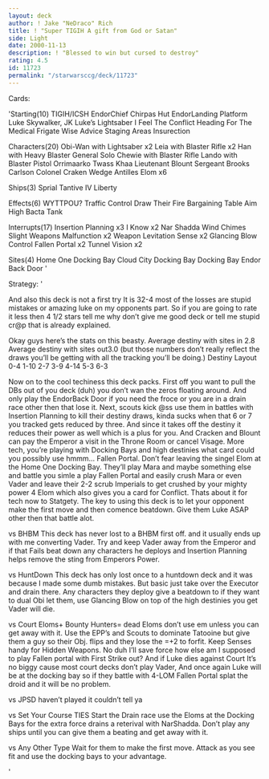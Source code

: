 ```yaml
---
layout: deck
author: ! Jake "NeDraco" Rich
title: ! "Super TIGIH A gift from God or Satan"
side: Light
date: 2000-11-13
description: ! "Blessed to win but cursed to destroy"
rating: 4.5
id: 11723
permalink: "/starwarsccg/deck/11723"
---
```

Cards: 

'Starting(10)
TIGIH/ICSH
EndorChief Chirpas Hut
EndorLanding Platform
Luke Skywalker, JK
Luke’s Lightsaber
I Feel The Conflict
Heading For The Medical Frigate
Wise Advice
Staging Areas
Insurection

Characters(20)
Obi-Wan with Lightsaber x2
Leia with Blaster Rifle x2
Han with Heavy Blaster
General Solo
Chewie with Blaster Rifle
Lando with Blaster Pistol
Orrimaarko
Twass Khaa
Lieutenant Blount
Sergeant Brooks Carlson
Colonel Craken
Wedge Antilles
Elom x6

Ships(3)
Sprial
Tantive IV
Liberty

Effects(6)
WYTTPOU?
Traffic Control
Draw Their Fire
Bargaining Table
Aim High
Bacta Tank

Interrupts(17)
Insertion Planning x3
I Know x2
Nar Shadda Wind Chimes
Slight Weapons Malfunction x2
Weapon Levitation
Sense x2
Glancing Blow
Control
Fallen Portal x2
Tunnel Vision x2

Sites(4)
Home One Docking Bay
Cloud City Docking Bay
 Docking Bay
Endor Back Door
'

Strategy: '

 And also this deck is not a first try It is 32-4 most of the losses are stupid mistakes or amazing luke on my opponents part. So if you are going to rate it less then 4 1/2 stars tell me why don’t give me good deck or tell me stupid cr@p that is already explained.

Okay guys here’s the stats on this beasty.
Average destiny with sites in 2.8
Average destiny with sites out3.0
(but those numbers don’t really reflect the draws you’ll be getting with all the tracking you’ll be doing.)
Destiny Layout
0-4
1-10
2-7
3-9
4-14
5-3
6-3

Now on to the cool techiness this deck packs.
First off you want to pull the DBs out of you deck (duh) you don’t wan the zeros floating around. And only play the EndorBack Door if you need the froce or you are in a drain race other then that lose it.
Next, scouts kick @ss use them in battles with Insertion Planning to kill their destiny draws, kinda sucks when that 6 or 7 you tracked gets reduced by three. And since it takes off the destiny it reduces their power as well which is a plus for you. And Cracken and Blount can pay the Emperor a visit in the Throne Room or cancel Visage.
More tech, you’re playing with Docking Bays and high destinies what card could you possibly use hmmm... Fallen Portal. Don’t fear leaving the singel Elom at the Home One Docking Bay. They’ll play Mara and maybe something else and battle you simle a play Fallen Portal and easily crush Mara or even Vader and leave their 2-2 scrub Imperials to get crushed by your mighty power 4 Elom which also gives you a card for Conflict.
Thats about it for tech now to Statgety.
The key to using this deck is to let your opponent make the first move and then comence beatdown. Give them Luke ASAP other then that battle alot.

vs BHBM
This deck has never lost to a BHBM first off. and it usually ends up with me converting Vader. Try and keep Vader away from the Emperor and if that Fails beat down any characters he deploys and Insertion Planning helps remove the sting from Emperors Power.

vs HuntDown
This deck has only lost once to a huntdown deck and it was because I made some dumb mistakes. But basic just take over the Executor and drain there. Any characters they deploy give a beatdown to if they want to dual Obi let them, use Glancing Blow on top of the high destinies you get Vader will die.

vs Court
Eloms+ Bounty Hunters= dead Eloms don’t use em unless you can get away with it. Use the EPP’s and Scouts to dominate Tatooine but give them a guy so their Obj. flips and they lose the =+2 to forfit. Keep Senses handy for Hidden Weapons. No duh I’ll save force how else am I supposed to play Fallen portal with First Strike out? And if Luke dies against Court It’s no biggy cause most court decks don’t play Vader, And once again Luke will be at the docking bay so if they battle with 4-LOM Fallen Portal splat the droid and it will be no problem.

vs JPSD
haven’t played it couldn’t tell ya

vs Set Your Course TIES
Start the Drain race use the Eloms at the Docking Bays for the extra force drains a reterival with NarShadda. Don’t play any ships until you can give them a beating and get away with it.

vs Any Other Type
Wait for them to make the first move. Attack as you see fit and use the docking bays to your advantage.


'
